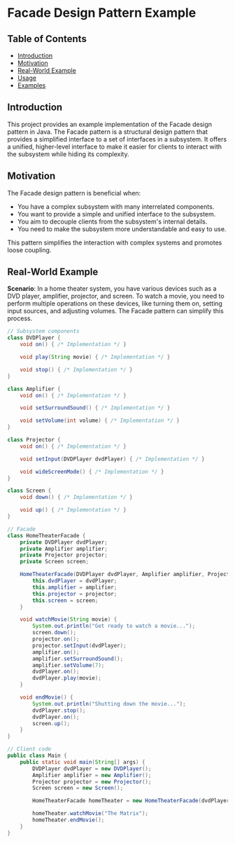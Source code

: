 # Facade Design Pattern Example

## Table of Contents

- [Introduction](#introduction)
- [Motivation](#motivation)
- [Real-World Example](#real-world-example)
- [Usage](#usage)
- [Examples](#examples)

## Introduction

This project provides an example implementation of the Facade design pattern in Java. The Facade pattern is a structural
design pattern that provides a simplified interface to a set of interfaces in a subsystem. It offers a unified,
higher-level interface to make it easier for clients to interact with the subsystem while hiding its complexity.

## Motivation

The Facade design pattern is beneficial when:

- You have a complex subsystem with many interrelated components.
- You want to provide a simple and unified interface to the subsystem.
- You aim to decouple clients from the subsystem's internal details.
- You need to make the subsystem more understandable and easy to use.

This pattern simplifies the interaction with complex systems and promotes loose coupling.

## Real-World Example

**Scenario**: In a home theater system, you have various devices such as a DVD player, amplifier, projector, and screen.
To watch a movie, you need to perform multiple operations on these devices, like turning them on, setting input sources,
and adjusting volumes. The Facade pattern can simplify this process.

```java
// Subsystem components
class DVDPlayer {
    void on() { /* Implementation */ }

    void play(String movie) { /* Implementation */ }

    void stop() { /* Implementation */ }
}

class Amplifier {
    void on() { /* Implementation */ }

    void setSurroundSound() { /* Implementation */ }

    void setVolume(int volume) { /* Implementation */ }
}

class Projector {
    void on() { /* Implementation */ }

    void setInput(DVDPlayer dvdPlayer) { /* Implementation */ }

    void wideScreenMode() { /* Implementation */ }
}

class Screen {
    void down() { /* Implementation */ }

    void up() { /* Implementation */ }
}

// Facade
class HomeTheaterFacade {
    private DVDPlayer dvdPlayer;
    private Amplifier amplifier;
    private Projector projector;
    private Screen screen;

    HomeTheaterFacade(DVDPlayer dvdPlayer, Amplifier amplifier, Projector projector, Screen screen) {
        this.dvdPlayer = dvdPlayer;
        this.amplifier = amplifier;
        this.projector = projector;
        this.screen = screen;
    }

    void watchMovie(String movie) {
        System.out.println("Get ready to watch a movie...");
        screen.down();
        projector.on();
        projector.setInput(dvdPlayer);
        amplifier.on();
        amplifier.setSurroundSound();
        amplifier.setVolume(7);
        dvdPlayer.on();
        dvdPlayer.play(movie);
    }

    void endMovie() {
        System.out.println("Shutting down the movie...");
        dvdPlayer.stop();
        dvdPlayer.on();
        screen.up();
    }
}

// Client code
public class Main {
    public static void main(String[] args) {
        DVDPlayer dvdPlayer = new DVDPlayer();
        Amplifier amplifier = new Amplifier();
        Projector projector = new Projector();
        Screen screen = new Screen();

        HomeTheaterFacade homeTheater = new HomeTheaterFacade(dvdPlayer, amplifier, projector, screen);

        homeTheater.watchMovie("The Matrix");
        homeTheater.endMovie();
    }
}
```